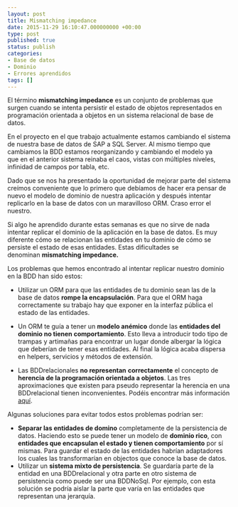 ```yaml
---
layout: post
title: Mismatching impedance
date: 2015-11-29 16:10:47.000000000 +00:00
type: post
published: true
status: publish
categories:
- Base de datos
- Dominio
- Errores aprendidos
tags: []
---
```

El término **mismatching impedance** es un conjunto de problemas que surgen cuando se intenta persistir el estado de objetos representados en programación orientada a objetos en un sistema relacional de base de datos.

En el proyecto en el que trabajo actualmente estamos cambiando el sistema de nuestra base de datos de SAP a SQL Server. Al mismo tiempo que cambiamos la BDD estamos reorganizando y cambiando el modelo ya que en el anterior sistema reinaba el caos, vistas con múltiples niveles, infinidad de campos por tabla, etc.

Dado que se nos ha presentado la oportunidad de mejorar parte del sistema creímos conveniente que lo primero que debíamos de hacer era pensar de nuevo el modelo de dominio de nuestra aplicación y después intentar replicarlo en la base de datos con un maravilloso ORM. Craso error el nuestro.

Si algo he aprendido durante estas semanas es que no sirve de nada intentar replicar el dominio de la aplicación en la base de datos. Es muy diferente cómo se relacionan las entidades en tu dominio de cómo se persiste el estado de esas entidades. Estas dificultades se denominan **mismatching impedance.**

Los problemas que hemos encontrado al intentar replicar nuestro dominio en la BDD han sido estos:

*   Utilizar un ORM para que las entidades de tu dominio sean las de la base de datos **rompe la encapsulación**. Para que el ORM haga correctamente su trabajo hay que exponer en la interfaz pública el estado de las entidades.

*   Un ORM te guía a tener un **modelo anémico** donde las **entidades del dominio no tienen comportamiento**. Esto lleva a introducir todo tipo de trampas y artimañas para encontrar un lugar donde albergar la lógica que deberían de tener esas entidades. Al final la lógica acaba dispersa en helpers, servicios y métodos de extensión.

*   Las BDDrelacionales **no representan** **correctamente** el concepto de **herencia de la programación orientada a objetos**. Las tres aproximaciones que existen para pseudo representar la herencia en una BDDrelacional tienen inconvenientes. Podéis encontrar más información [aquí](http://c2.com/cgi/wiki?MappingInheritanceHierarchiesToRelationalSchemataInvolvesCompromises).

Algunas soluciones para evitar todos estos problemas podrían ser:

*   **Separar las entidades de domino** completamente de la persistencia de datos. Haciendo esto se puede tener un modelo de **dominio rico**, con **entidades que encapsulan el estado y tienen comportamiento** por sí mismas. Para guardar el estado de las entidades habrían adaptadores los cuales las transformarían en objectos que conoce la base de datos.
*   Utilizar un **sistema mixto de persistencia**. Se guardaría parte de la entidad en una BDDrelacional y otra parte en otro sistema de persistencia como puede ser una BDDNoSql. Por ejemplo, con esta solución se podría aislar la parte que varía en las entidades que representan una jerarquía.